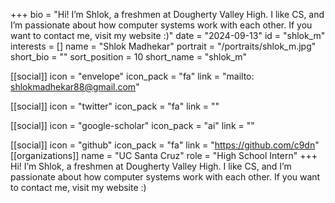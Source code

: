+++
bio = "Hi! I’m Shlok, a freshmen at Dougherty Valley High.  I like CS, and I’m passionate about how computer systems work with each other. If you want to contact me, visit my website :)" 
date = "2024-09-13" 
id = "shlok_m" 
interests = [] 
name = "Shlok Madhekar" 
portrait = "/portraits/shlok_m.jpg" 
short_bio = "" 
sort_position = 10
 short_name = "shlok_m" 

[[social]] 
    icon = "envelope" 
    icon_pack = "fa" 
    link = "mailto: shlokmadhekar88@gmail.com"

 [[social]] 
    icon = "twitter" 
    icon_pack = "fa" 
    link = "" 

[[social]] 
    icon = "google-scholar" 
    icon_pack = "ai" 
    link = "" 

[[social]] 
    icon = "github" 
    icon_pack = "fa" 
    link = "https://github.com/c9dn" 
[[organizations]] 
     name = "UC Santa Cruz" 
      role = "High School Intern" 
+++
Hi! I’m Shlok, a freshmen at Dougherty Valley High.  I like CS, and I’m passionate about how computer systems work with each other. If you want to contact me, visit my website :)